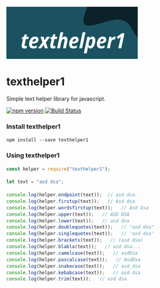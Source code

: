 [![texthelper1](https://raw.githubusercontent.com/korpozim/texthelper1/master/logo.png)](https://github.com/korpozim/texthelper1)

# texthelper1

Simple text helper library for javascript.

[![npm version](https://badge.fury.io/js/texthelper1.svg)](https://www.npmjs.com/package/texthelper1)
[![Build Status](https://travis-ci.com/korpozim/texthelper1.svg?branch=master)](https://travis-ci.com/korpozim/texthelper1)

### Install texthelper1

```
npm install --save texthelper1
```

### Using texthelper1

```javascript
const helper = require("texthelper1");

let text = "asd dsa";

console.log(helper.endpoint(text));  // asd dsa.
console.log(helper.firstup(text));   // Asd dsa
console.log(helper.wordsfirstup(text));   // Asd Dsa
console.log(helper.upper(text));   // ASD DSA
console.log(helper.lower(text));   // asd dsa
console.log(helper.doublequotes(text));   // "asd dsa"
console.log(helper.singlequotes(text));   // 'asd dsa'
console.log(helper.brackets(text));   // (asd dsa)
console.log(helper.blabla(text));   // asd dsa...
console.log(helper.camelcase(text));   // asdDsa
console.log(helper.pascalcase(text));   // AsdDsa
console.log(helper.snakecase(text));   // asd_dsa
console.log(helper.kebabcase(text));   // asd-dsa
console.log(helper.trim(text));   // asd dsa
```